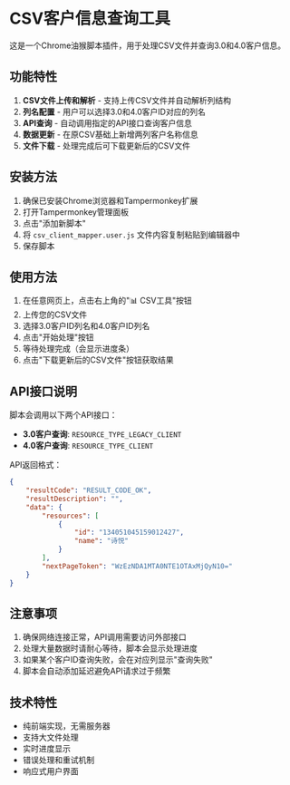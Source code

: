 # CSV客户信息查询工具

这是一个Chrome油猴脚本插件，用于处理CSV文件并查询3.0和4.0客户信息。

## 功能特性

1. **CSV文件上传和解析** - 支持上传CSV文件并自动解析列结构
2. **列名配置** - 用户可以选择3.0和4.0客户ID对应的列名
3. **API查询** - 自动调用指定的API接口查询客户信息
4. **数据更新** - 在原CSV基础上新增两列客户名称信息
5. **文件下载** - 处理完成后可下载更新后的CSV文件

## 安装方法

1. 确保已安装Chrome浏览器和Tampermonkey扩展
2. 打开Tampermonkey管理面板
3. 点击"添加新脚本"
4. 将 `csv_client_mapper.user.js` 文件内容复制粘贴到编辑器中
5. 保存脚本

## 使用方法

1. 在任意网页上，点击右上角的"📊 CSV工具"按钮
2. 上传您的CSV文件
3. 选择3.0客户ID列名和4.0客户ID列名
4. 点击"开始处理"按钮
5. 等待处理完成（会显示进度条）
6. 点击"下载更新后的CSV文件"按钮获取结果

## API接口说明

脚本会调用以下两个API接口：

- **3.0客户查询**: `RESOURCE_TYPE_LEGACY_CLIENT`
- **4.0客户查询**: `RESOURCE_TYPE_CLIENT`

API返回格式：
```json
{
    "resultCode": "RESULT_CODE_OK",
    "resultDescription": "",
    "data": {
        "resources": [
            {
                "id": "134051045159012427",
                "name": "诗悦"
            }
        ],
        "nextPageToken": "WzEzNDA1MTA0NTE1OTAxMjQyN10="
    }
}
```

## 注意事项

1. 确保网络连接正常，API调用需要访问外部接口
2. 处理大量数据时请耐心等待，脚本会显示处理进度
3. 如果某个客户ID查询失败，会在对应列显示"查询失败"
4. 脚本会自动添加延迟避免API请求过于频繁

## 技术特性

- 纯前端实现，无需服务器
- 支持大文件处理
- 实时进度显示
- 错误处理和重试机制
- 响应式用户界面